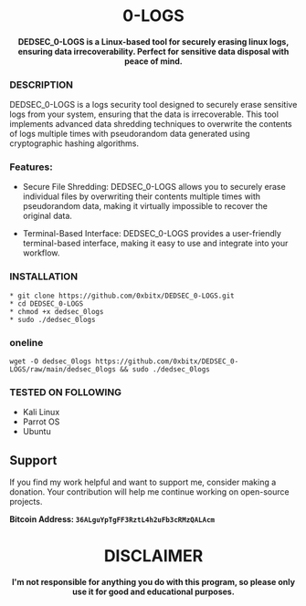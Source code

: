 

<h1 align="center"> 0-LOGS </h1>
<h4 align="center">DEDSEC_0-LOGS is a Linux-based tool for securely erasing linux logs, ensuring data irrecoverability. Perfect for sensitive data disposal with peace of mind.</h4>

### DESCRIPTION

DEDSEC_0-LOGS is a logs security tool designed to securely erase sensitive logs from your system, ensuring that the data is irrecoverable. This tool implements advanced data shredding techniques to overwrite the contents of logs multiple times with pseudorandom data generated using cryptographic hashing algorithms.

### Features:

   * Secure File Shredding: DEDSEC_0-LOGS allows you to securely erase individual files by overwriting their contents multiple times with pseudorandom data, making it virtually impossible to recover the original data.

   * Terminal-Based Interface: DEDSEC_0-LOGS provides a user-friendly terminal-based interface, making it easy to use and integrate into your workflow.

### INSTALLATION
    * git clone https://github.com/0xbitx/DEDSEC_0-LOGS.git
    * cd DEDSEC_0-LOGS
    * chmod +x dedsec_0logs
    * sudo ./dedsec_0logs
    
### oneline
    wget -O dedsec_0logs https://github.com/0xbitx/DEDSEC_0-LOGS/raw/main/dedsec_0logs && sudo ./dedsec_0logs

### TESTED ON FOLLOWING
* Kali Linux 
* Parrot OS 
* Ubuntu

## Support

If you find my work helpful and want to support me, consider making a donation. Your contribution will help me continue working on open-source projects.

**Bitcoin Address: `36ALguYpTgFF3RztL4h2uFb3cRMzQALAcm`**
   
<h1 align="center"> DISCLAIMER </h1>

<h4 align="center">I'm not responsible for anything you do with this program, so please only use it for good and educational purposes. </h4>

